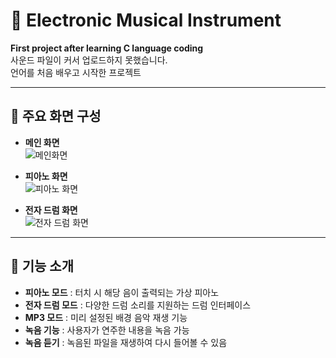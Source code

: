 # 🎹 Electronic Musical Instrument

**First project after learning C language coding**  
사운드 파일이 커서 업로드하지 못했습니다.  
언어를 처음 배우고 시작한 프로젝트

---

## 📱 주요 화면 구성

- **메인 화면**  
  ![메인화면](https://github.com/user-attachments/assets/82e8330b-90b3-49a8-b882-d013f7d94f90)

- **피아노 화면**  
  ![피아노 화면](https://github.com/user-attachments/assets/a7758e43-7664-42e7-866f-d1e529e1665c)

- **전자 드럼 화면**  
  ![전자 드럼 화면](https://github.com/user-attachments/assets/97472e1b-8d99-4a82-81c1-9fa18d52133f)

---

## 🎵 기능 소개

- **피아노 모드** : 터치 시 해당 음이 출력되는 가상 피아노  
- **전자 드럼 모드** : 다양한 드럼 소리를 지원하는 드럼 인터페이스  
- **MP3 모드** : 미리 설정된 배경 음악 재생 기능  
- **녹음 기능** : 사용자가 연주한 내용을 녹음 가능  
- **녹음 듣기** : 녹음된 파일을 재생하여 다시 들어볼 수 있음
